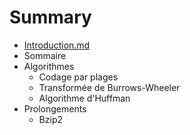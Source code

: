 # Summary

* [Introduction.md](Dossier-Projet/Introduction.md)
* Sommaire
* Algorithmes
   * Codage par plages
   * Transformée de Burrows-Wheeler
   * Algorithme d'Huffman
* Prolongements
   * Bzip2

